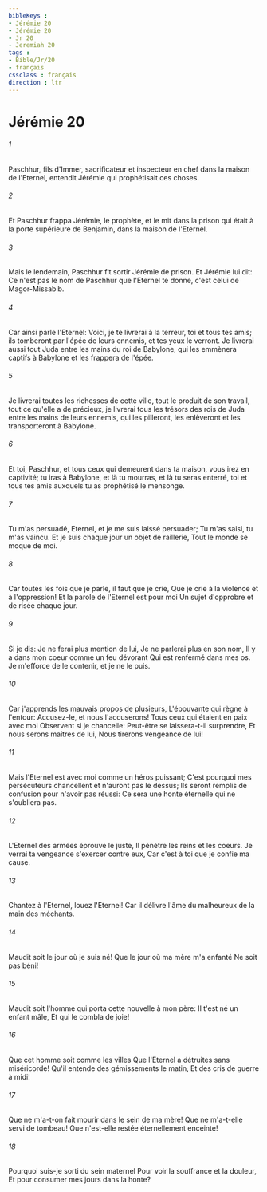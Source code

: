 ```yaml
---
bibleKeys : 
- Jérémie 20
- Jérémie 20
- Jr 20
- Jeremiah 20
tags : 
- Bible/Jr/20
- français
cssclass : français
direction : ltr
---
```


# Jérémie 20

###### 1
Paschhur, fils d'Immer, sacrificateur et inspecteur en chef dans la maison de l'Eternel, entendit Jérémie qui prophétisait ces choses.
###### 2
Et Paschhur frappa Jérémie, le prophète, et le mit dans la prison qui était à la porte supérieure de Benjamin, dans la maison de l'Eternel.
###### 3
Mais le lendemain, Paschhur fit sortir Jérémie de prison. Et Jérémie lui dit: Ce n'est pas le nom de Paschhur que l'Eternel te donne, c'est celui de Magor-Missabib.
###### 4
Car ainsi parle l'Eternel: Voici, je te livrerai à la terreur, toi et tous tes amis; ils tomberont par l'épée de leurs ennemis, et tes yeux le verront. Je livrerai aussi tout Juda entre les mains du roi de Babylone, qui les emmènera captifs à Babylone et les frappera de l'épée.
###### 5
Je livrerai toutes les richesses de cette ville, tout le produit de son travail, tout ce qu'elle a de précieux, je livrerai tous les trésors des rois de Juda entre les mains de leurs ennemis, qui les pilleront, les enlèveront et les transporteront à Babylone.
###### 6
Et toi, Paschhur, et tous ceux qui demeurent dans ta maison, vous irez en captivité; tu iras à Babylone, et là tu mourras, et là tu seras enterré, toi et tous tes amis auxquels tu as prophétisé le mensonge.
###### 7
Tu m'as persuadé, Eternel, et je me suis laissé persuader; Tu m'as saisi, tu m'as vaincu. Et je suis chaque jour un objet de raillerie, Tout le monde se moque de moi.
###### 8
Car toutes les fois que je parle, il faut que je crie, Que je crie à la violence et à l'oppression! Et la parole de l'Eternel est pour moi Un sujet d'opprobre et de risée chaque jour.
###### 9
Si je dis: Je ne ferai plus mention de lui, Je ne parlerai plus en son nom, Il y a dans mon coeur comme un feu dévorant Qui est renfermé dans mes os. Je m'efforce de le contenir, et je ne le puis.
###### 10
Car j'apprends les mauvais propos de plusieurs, L'épouvante qui règne à l'entour: Accusez-le, et nous l'accuserons! Tous ceux qui étaient en paix avec moi Observent si je chancelle: Peut-être se laissera-t-il surprendre, Et nous serons maîtres de lui, Nous tirerons vengeance de lui!
###### 11
Mais l'Eternel est avec moi comme un héros puissant; C'est pourquoi mes persécuteurs chancellent et n'auront pas le dessus; Ils seront remplis de confusion pour n'avoir pas réussi: Ce sera une honte éternelle qui ne s'oubliera pas.
###### 12
L'Eternel des armées éprouve le juste, Il pénètre les reins et les coeurs. Je verrai ta vengeance s'exercer contre eux, Car c'est à toi que je confie ma cause.
###### 13
Chantez à l'Eternel, louez l'Eternel! Car il délivre l'âme du malheureux de la main des méchants.
###### 14
Maudit soit le jour où je suis né! Que le jour où ma mère m'a enfanté Ne soit pas béni!
###### 15
Maudit soit l'homme qui porta cette nouvelle à mon père: Il t'est né un enfant mâle, Et qui le combla de joie!
###### 16
Que cet homme soit comme les villes Que l'Eternel a détruites sans miséricorde! Qu'il entende des gémissements le matin, Et des cris de guerre à midi!
###### 17
Que ne m'a-t-on fait mourir dans le sein de ma mère! Que ne m'a-t-elle servi de tombeau! Que n'est-elle restée éternellement enceinte!
###### 18
Pourquoi suis-je sorti du sein maternel Pour voir la souffrance et la douleur, Et pour consumer mes jours dans la honte?
